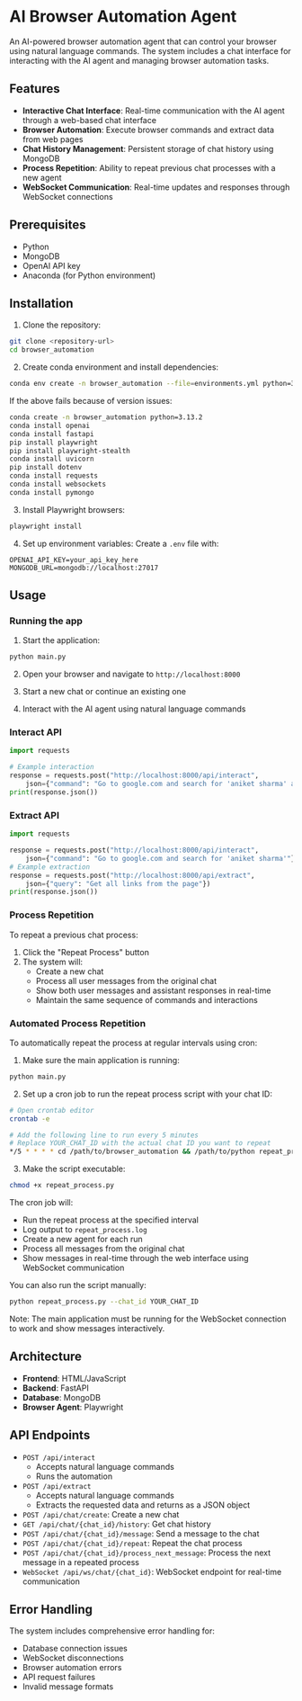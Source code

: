 # AI Browser Automation Agent

An AI-powered browser automation agent that can control your browser using natural language commands. The system includes a chat interface for interacting with the AI agent and managing browser automation tasks.

## Features

- **Interactive Chat Interface**: Real-time communication with the AI agent through a web-based chat interface
- **Browser Automation**: Execute browser commands and extract data from web pages
- **Chat History Management**: Persistent storage of chat history using MongoDB
- **Process Repetition**: Ability to repeat previous chat processes with a new agent
- **WebSocket Communication**: Real-time updates and responses through WebSocket connections

## Prerequisites

- Python
- MongoDB
- OpenAI API key
- Anaconda (for Python environment)
## Installation

1. Clone the repository:
```bash
git clone <repository-url>
cd browser_automation
```

2. Create conda environment and install dependencies:
```bash
conda env create -n browser_automation --file=environments.yml python=3.13.2
```
If the above fails because of version issues:
```bash
conda create -n browser_automation python=3.13.2
conda install openai
conda install fastapi
pip install playwright 
pip install playwright-stealth
conda install uvicorn 
pip install dotenv
conda install requests
conda install websockets
conda install pymongo
```

3. Install Playwright browsers:
```bash
playwright install
```

4. Set up environment variables:
Create a `.env` file with:
```
OPENAI_API_KEY=your_api_key_here
MONGODB_URL=mongodb://localhost:27017
```

## Usage

### Running the app

1. Start the application:
```bash
python main.py
```

2. Open your browser and navigate to `http://localhost:8000`

3. Start a new chat or continue an existing one

4. Interact with the AI agent using natural language commands

### Interact API

```python
import requests

# Example interaction
response = requests.post("http://localhost:8000/api/interact", 
    json={"command": "Go to google.com and search for 'aniket sharma' and open his LinkedIn page"})
print(response.json())
```

### Extract API

```python
import requests

response = requests.post("http://localhost:8000/api/interact", 
    json={"command": "Go to google.com and search for 'aniket sharma'"})
# Example extraction
response = requests.post("http://localhost:8000/api/extract", 
    json={"query": "Get all links from the page"})
print(response.json())
```

### Process Repetition

To repeat a previous chat process:

1. Click the "Repeat Process" button
2. The system will:
   - Create a new chat
   - Process all user messages from the original chat
   - Show both user messages and assistant responses in real-time
   - Maintain the same sequence of commands and interactions


### Automated Process Repetition

To automatically repeat the process at regular intervals using cron:

1. Make sure the main application is running:
```bash
python main.py
```

2. Set up a cron job to run the repeat process script with your chat ID:
```bash
# Open crontab editor
crontab -e

# Add the following line to run every 5 minutes
# Replace YOUR_CHAT_ID with the actual chat ID you want to repeat
*/5 * * * * cd /path/to/browser_automation && /path/to/python repeat_process.py --chat_id YOUR_CHAT_ID >> /path/to/browser-automation/repeat_process.log 2>&1
```

3. Make the script executable:
```bash
chmod +x repeat_process.py
```

The cron job will:
- Run the repeat process at the specified interval
- Log output to `repeat_process.log`
- Create a new agent for each run
- Process all messages from the original chat
- Show messages in real-time through the web interface using WebSocket communication

You can also run the script manually:
```bash
python repeat_process.py --chat_id YOUR_CHAT_ID
```

Note: The main application must be running for the WebSocket connection to work and show messages interactively.

## Architecture

- **Frontend**: HTML/JavaScript
- **Backend**: FastAPI
- **Database**: MongoDB
- **Browser Agent**: Playwright

## API Endpoints

- `POST /api/interact`
  - Accepts natural language commands
  - Runs the automation
- `POST /api/extract`
  - Accepts natural language commands
  - Extracts the requested data and returns as a JSON object
- `POST /api/chat/create`: Create a new chat
- `GET /api/chat/{chat_id}/history`: Get chat history
- `POST /api/chat/{chat_id}/message`: Send a message to the chat
- `POST /api/chat/{chat_id}/repeat`: Repeat the chat process
- `POST /api/chat/{chat_id}/process_next_message`: Process the next message in a repeated process
- `WebSocket /api/ws/chat/{chat_id}`: WebSocket endpoint for real-time communication

## Error Handling

The system includes comprehensive error handling for:
- Database connection issues
- WebSocket disconnections
- Browser automation errors
- API request failures
- Invalid message formats
